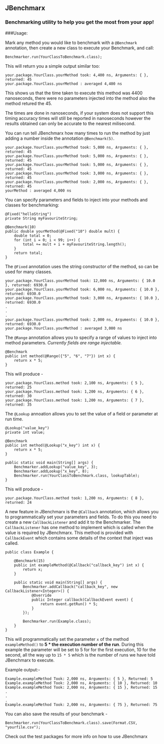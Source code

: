 ## JBenchmarx

### Benchmarking utility to help you get the most from your app!

###Usage:

Mark any method you would like to benchmark with a `@Benchmark` annotation,
then create a new class to execute your Benchmark, and call:

	Benchmarker.run(YourClassToBenchmark.class);

This will return you a simple output similar too:

	your.package.YourClass.yourMethod took: 4,400 ns, Arguments: { }, returned: 45
	your.package.YourClass.yourMethod : averaged 4,400 ns

This shows us that the time taken to execute this method was 4400 nanoseconds,
there were no parameters injected into the method also the method retured the 45.

The times are done in nanoseconds, if your system does not support this timing
accuracy times will still be reported in nanoseconds however the results
obtained can only be accurate to the nearest milisecond.

You can run tell JBenchmarx how many times to run the method by just adding
a number inside the annotation `@Benchmark(5)`.

	your.package.YourClass.yourMethod took: 5,000 ns, Arguments: { }, returned: 45
	your.package.YourClass.yourMethod took: 5,000 ns, Arguments: { }, returned: 45
	your.package.YourClass.yourMethod took: 5,000 ns, Arguments: { }, returned: 45
	your.package.YourClass.yourMethod took: 3,000 ns, Arguments: { }, returned: 45
	your.package.YourClass.yourMethod took: 2,000 ns, Arguments: { }, returned: 45
	yourMethod : averaged 4,000 ns

You can specify parameters and fields to inject into your methods and classes
for benchmarking:

	@Fixed("helloString")
	private String myFavouriteString;

	@Benchmark(10)
	public double yourMethod(@Fixed("10") double mult) {
		double total = 0;
		for (int i = 0; i < 99; i++) {
			total += mult + i + myFavouriteString.length();
		}
		return total;
	}

The `@Fixed` annotation uses the string constructor of the method, so can be
used for many classes.


	your.package.YourClass.yourMethod took: 12,000 ns, Arguments: { 10.0 }, returned: 6930.0
	your.package.YourClass.yourMethod took: 6,000 ns, Arguments: { 10.0 }, returned: 6930.0
	your.package.YourClass.yourMethod took: 3,000 ns, Arguments: { 10.0 }, returned: 6930.0
	.
	.
	.
	your.package.YourClass.yourMethod took: 2,000 ns, Arguments: { 10.0 }, returned: 6930.0
	your.package.YourClass.yourMethod : averaged 3,000 ns

The `@Range` annotation allows you to specify a range of values to inject into
method parameters. *Currently fields are range injectable.*

	@Benchmark
	public int method(@Range({"5", "6", "7"}) int x) {
		return x * 5;
	}

This will produce - 

	your.package.YourClass.method took: 2,100 ns, Arguments: { 5 }, returned: 25
	your.package.YourClass.method took: 1,200 ns, Arguments: { 6 }, returned: 30
	your.package.YourClass.method took: 1,200 ns, Arguments: { 7 }, returned: 35

The `@Lookup` annoation allows you to set the value of a field or parameter at run time.

	@Lookup("value_key")
	private int value;
	
	@Benchmark
	public int method(@Lookup("x_key") int x) {
		return x * 5;
	}
	
	public static void main(String[] args) {
		Benchmarker.addLookup("value_key", 3);
		Benchmarker.addLookup("x_key", 8);
		Benchmarker.run(YourClassToBenchmark.class, lookupTable);
	}

This will produce - 

	your.package.YourClass.method took: 1,200 ns, Arguments: { 8 }, returned: 24

A new feature in JBenchmarx is the `@Callback` annotation, which allows you to
programmatically set your parameters and fields. To do this you need to create a
new `CallbackListener` and add it to the Benchmarker. The `CallbackListener` has
one method to implement which is called when the value is required by
JBenchmarx. This method is provided with `CallbackEvent` which contains some
details of the context that inject was called.

	public class Example {

		@Benchmark(15)
		public int exampleMethod(@Callback("callback_key") int x) {
			return x;
		}

		public static void main(String[] args) {
			Benchmarker.addCallback("callback_key", new CallbackListener<Integer>() {
				@Override
				public Integer callback(CallbackEvent event) {
					return event.getRun() * 5;
				}
			});

			Benchmarker.run(Example.class);
		}
	}

This will programmatically set the parameter `x` of the method `exampleMethod()`
to **5 * the execution number of the run**. During this example the parameter
will be set to 5 for for the first execution, 10 for the second, all the way up to 
`15 * 5` which is the number of runs we have told JBenchmarx to execute.

Example output:-

	Example.exampleMethod Took: 2,000 ns, Arguments: { 5 }, Returned: 5
	Example.exampleMethod Took: 2,000 ns, Arguments: { 10 }, Returned: 10
	Example.exampleMethod Took: 2,000 ns, Arguments: { 15 }, Returned: 15
	.
	.
	.
	Example.exampleMethod Took: 2,000 ns, Arguments: { 75 }, Returned: 75

You can also save the results of your benchmark -

	Benchmarker.run(YourClassToBenchmark.class).save(Format.CSV, "yourfile.csv");

Check out the test packages for more info on how to use JBenchmarx
